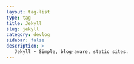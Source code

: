 ```yaml
---
layout: tag-list
type: tag
title: Jekyll
slug: jekyll
category: devlog
sidebar: false
description: >
   Jekyll • Simple, blog-aware, static sites.
---
```

